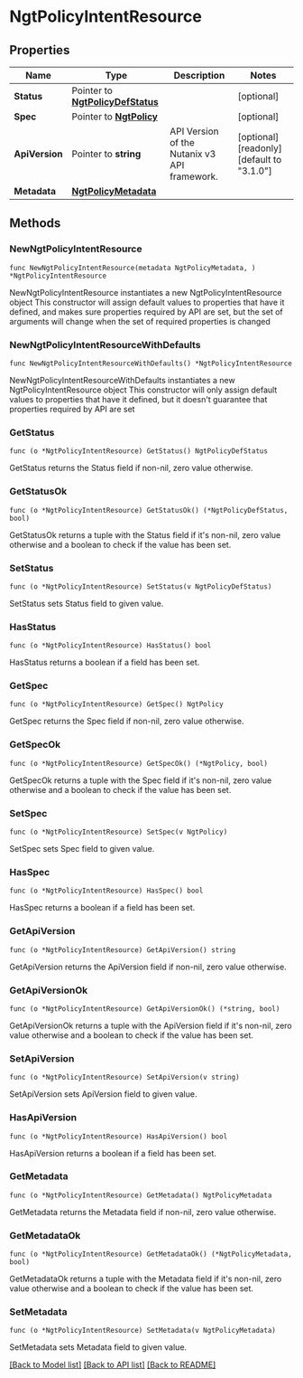 # NgtPolicyIntentResource

## Properties

Name | Type | Description | Notes
------------ | ------------- | ------------- | -------------
**Status** | Pointer to [**NgtPolicyDefStatus**](NgtPolicyDefStatus.md) |  | [optional] 
**Spec** | Pointer to [**NgtPolicy**](NgtPolicy.md) |  | [optional] 
**ApiVersion** | Pointer to **string** | API Version of the Nutanix v3 API framework. | [optional] [readonly] [default to "3.1.0"]
**Metadata** | [**NgtPolicyMetadata**](NgtPolicyMetadata.md) |  | 

## Methods

### NewNgtPolicyIntentResource

`func NewNgtPolicyIntentResource(metadata NgtPolicyMetadata, ) *NgtPolicyIntentResource`

NewNgtPolicyIntentResource instantiates a new NgtPolicyIntentResource object
This constructor will assign default values to properties that have it defined,
and makes sure properties required by API are set, but the set of arguments
will change when the set of required properties is changed

### NewNgtPolicyIntentResourceWithDefaults

`func NewNgtPolicyIntentResourceWithDefaults() *NgtPolicyIntentResource`

NewNgtPolicyIntentResourceWithDefaults instantiates a new NgtPolicyIntentResource object
This constructor will only assign default values to properties that have it defined,
but it doesn't guarantee that properties required by API are set

### GetStatus

`func (o *NgtPolicyIntentResource) GetStatus() NgtPolicyDefStatus`

GetStatus returns the Status field if non-nil, zero value otherwise.

### GetStatusOk

`func (o *NgtPolicyIntentResource) GetStatusOk() (*NgtPolicyDefStatus, bool)`

GetStatusOk returns a tuple with the Status field if it's non-nil, zero value otherwise
and a boolean to check if the value has been set.

### SetStatus

`func (o *NgtPolicyIntentResource) SetStatus(v NgtPolicyDefStatus)`

SetStatus sets Status field to given value.

### HasStatus

`func (o *NgtPolicyIntentResource) HasStatus() bool`

HasStatus returns a boolean if a field has been set.

### GetSpec

`func (o *NgtPolicyIntentResource) GetSpec() NgtPolicy`

GetSpec returns the Spec field if non-nil, zero value otherwise.

### GetSpecOk

`func (o *NgtPolicyIntentResource) GetSpecOk() (*NgtPolicy, bool)`

GetSpecOk returns a tuple with the Spec field if it's non-nil, zero value otherwise
and a boolean to check if the value has been set.

### SetSpec

`func (o *NgtPolicyIntentResource) SetSpec(v NgtPolicy)`

SetSpec sets Spec field to given value.

### HasSpec

`func (o *NgtPolicyIntentResource) HasSpec() bool`

HasSpec returns a boolean if a field has been set.

### GetApiVersion

`func (o *NgtPolicyIntentResource) GetApiVersion() string`

GetApiVersion returns the ApiVersion field if non-nil, zero value otherwise.

### GetApiVersionOk

`func (o *NgtPolicyIntentResource) GetApiVersionOk() (*string, bool)`

GetApiVersionOk returns a tuple with the ApiVersion field if it's non-nil, zero value otherwise
and a boolean to check if the value has been set.

### SetApiVersion

`func (o *NgtPolicyIntentResource) SetApiVersion(v string)`

SetApiVersion sets ApiVersion field to given value.

### HasApiVersion

`func (o *NgtPolicyIntentResource) HasApiVersion() bool`

HasApiVersion returns a boolean if a field has been set.

### GetMetadata

`func (o *NgtPolicyIntentResource) GetMetadata() NgtPolicyMetadata`

GetMetadata returns the Metadata field if non-nil, zero value otherwise.

### GetMetadataOk

`func (o *NgtPolicyIntentResource) GetMetadataOk() (*NgtPolicyMetadata, bool)`

GetMetadataOk returns a tuple with the Metadata field if it's non-nil, zero value otherwise
and a boolean to check if the value has been set.

### SetMetadata

`func (o *NgtPolicyIntentResource) SetMetadata(v NgtPolicyMetadata)`

SetMetadata sets Metadata field to given value.



[[Back to Model list]](../README.md#documentation-for-models) [[Back to API list]](../README.md#documentation-for-api-endpoints) [[Back to README]](../README.md)


